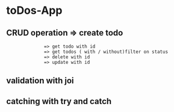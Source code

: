 # toDos-App

## CRUD operation => create todo 
                  => get todo with id
                  => get todos ( with / without)filter on status 
                  => delete with id
                  => update with id
                  
## validation with joi
## catching with try and catch
